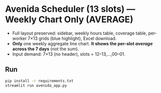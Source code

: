 
# Avenida Scheduler (13 slots) — Weekly Chart Only (AVERAGE)

- Full layout preserved: sidebar, weekly hours table, coverage table, per-worker 7×13 grids (blue highlight), Excel download.
- **Only** one weekly aggregate line chart. **It shows the per-slot *average* across the 7 days** (not the sum).
- Input demand: 7×13 (no header), slots = 12–13,...,00–01.

## Run
```bash
pip install -r requirements.txt
streamlit run avenida_app.py
```
